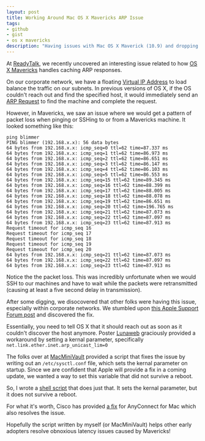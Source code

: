 ```yaml
---
layout: post
title: Working Around Mac OS X Mavericks ARP Issue
tags: 
- github
- gist
- os x mavericks
description: "Having issues with Mac OS X Maverick (10.9) and dropping packets when screen sharing or SSH'd? This is an interesting issue, mainly affecting corporate networks and can be worked around using this script."
---
```


At [ReadyTalk](http://www.readytalk.com), we recently uncovered an interesting issue related to how [OS X Mavericks](http://en.wikipedia.org/wiki/OS_X_Mavericks) handles caching ARP responses.

On our corporate network, we have a floating [Virtual IP Address](http://en.wikipedia.org/wiki/Virtual_IP_address) to load balance the traffic on our subnets. In previous versions of OS X, if the OS couldn't reach out and find the specified host, it would immediately send an [ARP Request](http://en.wikipedia.org/wiki/Address_Resolution_Protocol) to find the machine and complete the request.

However, in Mavericks, we saw an issue where we would get a pattern of packet loss when pinging or SSHing to or from a Mavericks machine. It looked something like this:

	ping blimmer
	PING blimmer (192.168.x.x): 56 data bytes
	64 bytes from 192.168.x.x: icmp_seq=0 ttl=62 time=87.337 ms
	64 bytes from 192.168.x.x: icmp_seq=1 ttl=62 time=86.973 ms
	64 bytes from 192.168.x.x: icmp_seq=2 ttl=62 time=86.651 ms
	64 bytes from 192.168.x.x: icmp_seq=3 ttl=62 time=86.147 ms
	64 bytes from 192.168.x.x: icmp_seq=4 ttl=62 time=86.103 ms
	64 bytes from 192.168.x.x: icmp_seq=5 ttl=62 time=86.553 ms
	64 bytes from 192.168.x.x: icmp_seq=15 ttl=62 time=89.345 ms
	64 bytes from 192.168.x.x: icmp_seq=16 ttl=62 time=88.399 ms
	64 bytes from 192.168.x.x: icmp_seq=17 ttl=62 time=88.005 ms
	64 bytes from 192.168.x.x: icmp_seq=18 ttl=62 time=88.078 ms
	64 bytes from 192.168.x.x: icmp_seq=19 ttl=62 time=86.651 ms
	64 bytes from 192.168.x.x: icmp_seq=20 ttl=62 time=196.765 ms
	64 bytes from 192.168.x.x: icmp_seq=21 ttl=62 time=87.073 ms
	64 bytes from 192.168.x.x: icmp_seq=22 ttl=62 time=87.097 ms
	64 bytes from 192.168.x.x: icmp_seq=23 ttl=62 time=87.913 ms
	Request timeout for icmp_seq 16
	Request timeout for icmp_seq 17
	Request timeout for icmp_seq 18
	Request timeout for icmp_seq 19
	Request timeout for icmp_seq 20
	64 bytes from 192.168.x.x: icmp_seq=21 ttl=62 time=87.073 ms
	64 bytes from 192.168.x.x: icmp_seq=22 ttl=62 time=87.097 ms
	64 bytes from 192.168.x.x: icmp_seq=23 ttl=62 time=87.913 ms

Notice the the packet loss. This was incredibly unfortunate when we would SSH to our machines and have to wait while the packets were retransmitted (causing at least a five second delay in transmission).

After some digging, we disocovered that other folks were having this issue, especially within corporate networks. We stumbled upon [this Apple Support Forum post](https://discussions.apple.com/message/23583393#23583393) and discovered the fix.

Essentially, you need to tell OS X that it should reach out as soon as it couldn't discover the host anymore. Poster [Lunaweb](https://discussions.apple.com/people/Lunaweb) graciously provided a workaround by setting a kernal parameter, specifically ```net.link.ether.inet.arp_unicast_lim=0```

The folks over at [MacMiniVault](https://github.com/MacMiniVault) provided a script that fixes the issue by writing out an ```/etc/sysctl.conf``` file, which sets the kernal parameter on startup. Since we are confident that Apple will provide a fix in a coming update, we wanted a way to set this variable that did not survive a reboot.

So, I wrote a [shell script](https://gist.github.com/l1m5/7242676) that does just that. It sets the kernal parameter, but it does not survive a reboot.

For what it's worth, Cisco has provided [a fix](https://supportforums.cisco.com/thread/2247235) for AnyConnect for Mac which also resolves the issue.

Hopefully the script written by myself (or MacMiniVault) helps other early adopters resolve obnoxious latency issues caused by Mavericks!